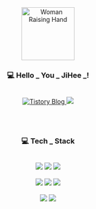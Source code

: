 <!--타이틀 부분-->
<div align="center">
  <!--이모티콘-->
  <img src="https://raw.githubusercontent.com/Tarikul-Islam-Anik/Animated-Fluent-Emojis/master/Emojis/People/Woman%20Raising%20Hand.png" alt="Woman Raising Hand" width="120" height="120" />
  
  ### 💻 Hello _  You _ JiHee _! 
  <br>
  

  <a href="https://you-memory-log.tistory.com/">
    <img src="https://img.shields.io/badge/Tistory-F05032?style=for-the-badge&logo=tistory&logoColor=white" alt="Tistory Blog">
  </a>
  <a href="mailto:youjh0421@gmail.com">
    <img src="https://img.shields.io/badge/GMAIL-D14836?style=for-the-badge&logo=gmail&logoColor=white"/>
  </a>
  

</div>

##

<br>

<!--내용 부분-->
<div align="center">
  
  ###  💻 Tech _ Stack 
<br> 
  <!--백엔드-->
  <img src="https://img.shields.io/badge/java-007396?style=for-the-badge&logo=java&logoColor=white">
  <img src="https://img.shields.io/badge/spring-%236DB33F.svg?&style=for-the-badge&logo=spring&logoColor=white" />
  <img src="https://img.shields.io/badge/springboot-6DB33F?style=for-the-badge&logo=springboot&logoColor=white">  
</div>
<br>
 <!--프론트-->
<div align="center">
  <img src="https://img.shields.io/badge/javascript-F7DF1E?style=for-the-badge&logo=javascript&logoColor=black">
  <img src="https://img.shields.io/badge/html5-E34F26?style=for-the-badge&logo=html5&logoColor=white">
  <img src="https://img.shields.io/badge/css-1572B6?style=for-the-badge&logo=css3&logoColor=white">
</div>
<br>
 <!--DB-->
<div align="center">
<img src="https://img.shields.io/badge/oracle-F80000?style=for-the-badge&logo=oracle&logoColor=white">
<img src="https://img.shields.io/badge/mysql-%234479A1.svg?&style=for-the-badge&logo=mysql&logoColor=white" />
</div>

<br> <br>

<!-- 
<div align="center">
<a href="https://velog-readme-stats.vercel.app/api/redirect?name=youjh0421">
    <img align="left" src="https://velog-readme-stats.vercel.app/api?name=youjh0421&color=dark" width="45%"/>
</a>
<a href="https://velog.io/@youjh0421/posts">
  <img src="https://velog-readme-stats.vercel.app/api/list?name=youjh0421" alt="Velog's GitHub stats" width="45%">
</a>
  
</div>
-->



